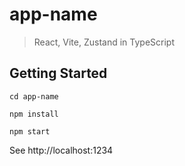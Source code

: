 # app-name

> React, Vite, Zustand in TypeScript

## Getting Started

```
cd app-name

npm install

npm start
```

See http://localhost:1234
